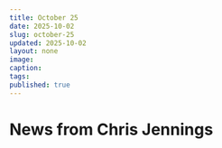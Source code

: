 ```yaml
---
title: October 25
date: 2025-10-02
slug: october-25
updated: 2025-10-02
layout: none
image:
caption:
tags:
published: true
---
```

# News from Chris Jennings